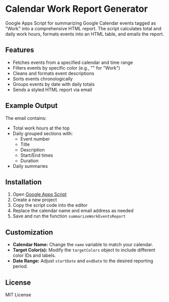 # Calendar Work Report Generator

Google Apps Script for summarizing Google Calendar events tagged as "Work" into a comprehensive HTML report. The script calculates total and daily work hours, formats events into an HTML table, and emails the report.

## Features

- Fetches events from a specified calendar and time range
- Filters events by specific color (e.g., "" for "Work")
- Cleans and formats event descriptions
- Sorts events chronologically
- Groups events by date with daily totals
- Sends a styled HTML report via email

## Example Output

The email contains:
- Total work hours at the top
- Daily grouped sections with:
  - Event number
  - Title
  - Description
  - Start/End times
  - Duration
- Daily summaries

## Installation

1. Open [Google Apps Script](https://script.google.com/)
2. Create a new project
3. Copy the script code into the editor
4. Replace the calendar name and email address as needed
5. Save and run the function `summarizeWorkEventsReport`

## Customization

- **Calendar Name:** Change the `name` variable to match your calendar.
- **Target Color(s):** Modify the `targetColors` object to include different color IDs and labels.
- **Date Range:** Adjust `startDate` and `endDate` to the desired reporting period.

## License

MIT License
